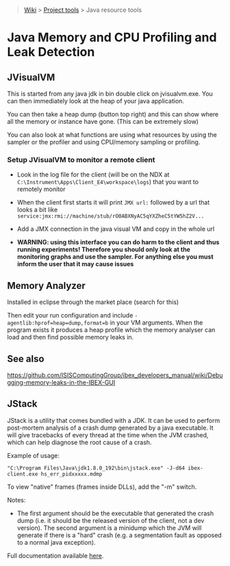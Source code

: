 > [Wiki](Home) > [Project tools](Project-tools) > Java resource tools

# Java Memory and CPU Profiling and Leak Detection

## JVisualVM

This is started from any java jdk in bin double click on jvisualvm.exe. You can then immediately look at the heap of your java application.

You can then take a heap dump (button top right) and this can show where all the memory or instance have gone. (This can be extremely slow)

You can also look at what functions are using what resources by using the sampler or the profiler and using CPU/memory sampling or profiling.

### Setup JVisualVM to monitor a remote client

- Look in the log file for the client (will be on the NDX at `C:\Instrument\Apps\Client_E4\workspace\logs`) that you want to remotely monitor

- When the client first starts it will print `JMX url:` followed by a url that looks a bit like `service:jmx:rmi://machine/stub/rO0ABXNyAC5qYXZheC5tYW5hZ2V...`

- Add a JMX connection in the java visual VM and copy in the whole url

- **WARNING: using this interface you can do harm to the client and thus running experiments! Therefore you should only look at the monitoring graphs and use the sampler. For anything else you must inform the user that it may cause issues** 

## Memory Analyzer

Installed in eclipse through the market place (search for this)

Then edit your run configuration and include `-agentlib:hprof=heap=dump,format=b` in your VM arguments. When the program exists it produces a heap profile which the memory analyser can load and then find possible memory leaks in.

## See also

https://github.com/ISISComputingGroup/ibex_developers_manual/wiki/Debugging-memory-leaks-in-the-IBEX-GUI

## JStack

JStack is a utility that comes bundled with a JDK. It can be used to perform post-mortem analysis of a crash dump generated by a java executable. It will give tracebacks of every thread at the time when the JVM crashed, which can help diagnose the root cause of a crash.

Example of usage:

```
"C:\Program Files\Java\jdk1.8.0_192\bin\jstack.exe" -J-d64 ibex-client.exe hs_err_pidxxxxx.mdmp
```

To view "native" frames (frames inside DLLs), add the "-m" switch.

Notes:
- The first argument should be the executable that generated the crash dump (i.e. it should be the released version of the client, not a dev version). The second argument is a minidump which the JVM will generate if there is a "hard" crash (e.g. a segmentation fault as opposed to a normal java exception).

Full documentation available [here](https://docs.oracle.com/javase/7/docs/technotes/tools/share/jstack.html).
